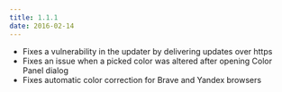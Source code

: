 ```yaml
---
title: 1.1.1
date: 2016-02-14
---
```


- Fixes a vulnerability in the updater by delivering updates over https
- Fixes an issue when a picked color was altered after opening Color Panel dialog
- Fixes automatic color correction for Brave and Yandex browsers
